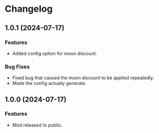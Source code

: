 # Changelog

## 1.0.1 (2024-07-17)

### Features
* Added config option for moon discount.

### Bug Fixes
* Fixed bug that caused the moon discount to be applied repeatedly.
* Made the config actually generate. 

## 1.0.0 (2024-07-17)

### Features

* Mod released to public.
